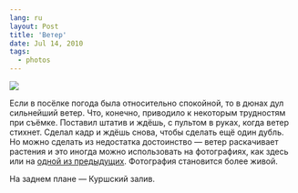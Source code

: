 ```yaml
---
lang: ru
layout: Post
title: 'Ветер'
date: Jul 14, 2010
tags:
  - photos
---
```


![](photo://2010-07-01_5D_7156_Artem_Sapegin)

Если в посёлке погода была относительно спокойной, то в дюнах дул сильнейший ветер. Что, конечно, приводило к некоторым трудностям при съёмке. Поставил штатив и ждёшь, с пультом в руках, когда ветер стихнет. Сделал кадр и ждёшь снова, чтобы сделать ещё один дубль. Но можно сделать из недостатка достоинство — ветер раскачивает растения и это иногда можно использовать на фотографиях, как здесь или на [одной из предыдущих](http://birdwatcher.ru/blog/4553/ "Закат на Куршской косе"). Фотография становится более живой.

На заднем плане — Куршский залив.
